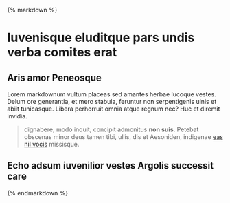 {% markdown %}
# Iuvenisque eluditque pars undis verba comites erat

## Aris amor Peneosque

Lorem markdownum vultum placeas sed amantes herbae lucoque vestes. Delum ore
generantia, et mero stabula, feruntur non serpentigenis ulnis et abiit
tunicasque. Libera perhorruit omnia atque regnum nec? Huc et diremit invidia.

> dignabere, modo inquit, concipit admonitus **non suis**. Petebat obscenas
> minor deus tamen tibi, ullis, dis et Aesoniden, indigenae [eas nil
> vocis](http://inparte.io/potiere.html) missisque.

## Echo adsum iuvenilior vestes Argolis successit care
{% endmarkdown %}